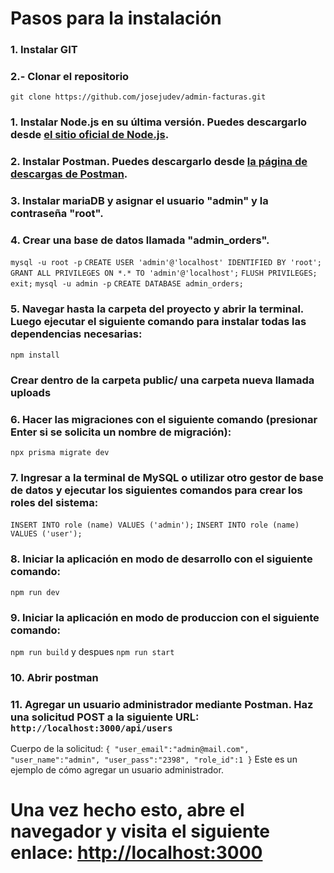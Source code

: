 # Pasos para la instalación

### 1. Instalar GIT
### 2.- Clonar el repositorio
`git clone https://github.com/josejudev/admin-facturas.git`

### 1. Instalar Node.js en su última versión. Puedes descargarlo desde [el sitio oficial de Node.js](https://nodejs.org/).
### 2. Instalar Postman. Puedes descargarlo desde [la página de descargas de Postman](https://www.postman.com/downloads/). 
 ### 3. Instalar mariaDB y asignar el usuario "admin" y la contraseña "root".
 ### 4. Crear una base de datos llamada "admin_orders".
 `mysql -u root -p`
 `CREATE USER 'admin'@'localhost' IDENTIFIED BY 'root';`
 `GRANT ALL PRIVILEGES ON *.* TO 'admin'@'localhost';`
 `FLUSH PRIVILEGES;`
 `exit;`
 `mysql -u admin -p`
 `CREATE DATABASE admin_orders;`
 ### 5. Navegar hasta la carpeta del proyecto y abrir la terminal. Luego ejecutar el siguiente comando para instalar todas las dependencias necesarias:
`npm install`
### Crear dentro de la carpeta public/ una carpeta nueva llamada uploads
### 6. Hacer las migraciones con el siguiente comando (presionar Enter si se solicita un nombre de migración):
 `npx prisma migrate dev`
 
 ### 7. Ingresar a la terminal de MySQL o utilizar otro gestor de base de datos y ejecutar los siguientes comandos para crear los roles del sistema:
 `INSERT INTO role (name) VALUES ('admin');`
 `INSERT INTO role (name) VALUES ('user');`
 
### 8. Iniciar la aplicación en modo de desarrollo con el siguiente comando:
 `npm run dev`
 ### 9. Iniciar la aplicación en modo de produccion con el siguiente comando:
 `npm run build`
 y despues `npm run start`
 
 ### 10. Abrir postman
 ### 11. Agregar un usuario administrador mediante Postman. Haz una solicitud POST a la siguiente URL: `http://localhost:3000/api/users`
Cuerpo de la solicitud:
`{
    "user_email":"admin@mail.com",
    "user_name":"admin",
    "user_pass":"2398",
    "role_id":1
}`
Este es un ejemplo de cómo agregar un usuario administrador.

# Una vez hecho esto, abre el navegador y visita el siguiente enlace: [http://localhost:3000](http://localhost:3000/)
